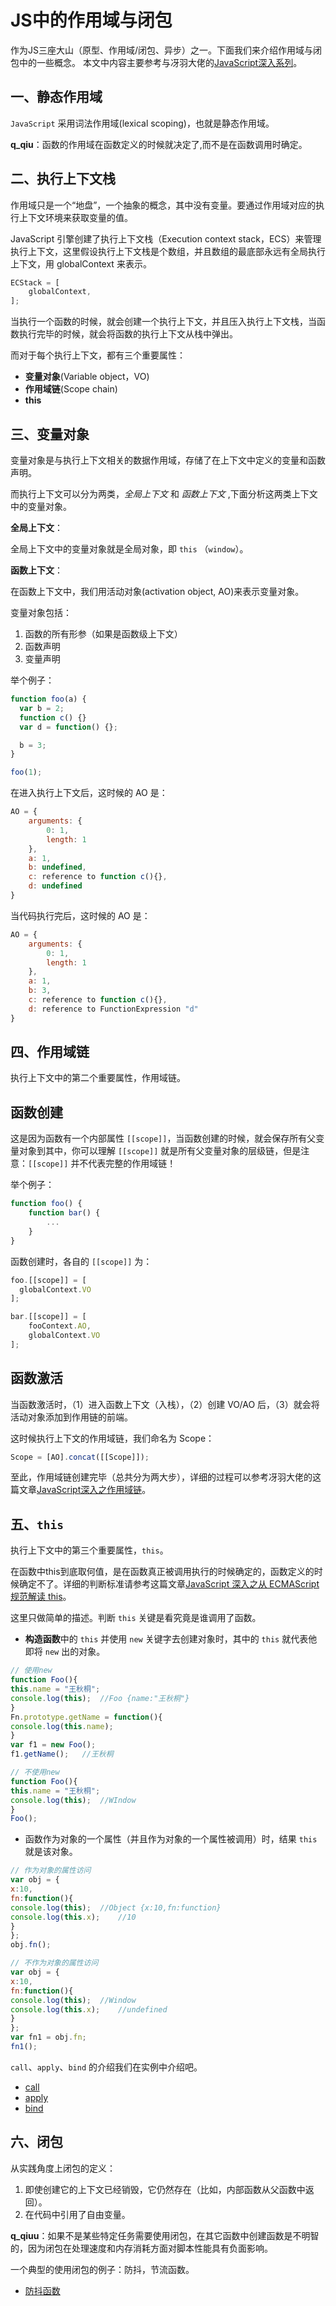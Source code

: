 # JS中的作用域与闭包

作为JS三座大山（原型、作用域/闭包、异步）之一。下面我们来介绍作用域与闭包中的一些概念。
本文中内容主要参考与冴羽大佬的[JavaScript深入系列](https://juejin.im/post/59278e312f301e006c2e1510)。

## 一、静态作用域

`JavaScript` 采用词法作用域(lexical scoping)，也就是静态作用域。

**q_qiu**：函数的作用域在函数定义的时候就决定了,而不是在函数调用时确定。

## 二、执行上下文栈

作用域只是一个“地盘”，一个抽象的概念，其中没有变量。要通过作用域对应的执行上下文环境来获取变量的值。

JavaScript 引擎创建了执行上下文栈（Execution context stack，ECS）来管理执行上下文，这里假设执行上下文栈是个数组，并且数组的最底部永远有全局执行上下文，用 globalContext 来表示。

```javascript
ECStack = [
    globalContext,
];
```

当执行一个函数的时候，就会创建一个执行上下文，并且压入执行上下文栈，当函数执行完毕的时候，就会将函数的执行上下文从栈中弹出。

而对于每个执行上下文，都有三个重要属性：

- **变量对象**(Variable object，VO)
- **作用域链**(Scope chain)
- **this**

## 三、变量对象

变量对象是与执行上下文相关的数据作用域，存储了在上下文中定义的变量和函数声明。

而执行上下文可以分为两类，*全局上下文* 和 *函数上下文* ,下面分析这两类上下文中的变量对象。

**全局上下文**：

全局上下文中的变量对象就是全局对象，即 `this` （`window`）。

**函数上下文**：

在函数上下文中，我们用活动对象(activation object, AO)来表示变量对象。

变量对象包括：

1. 函数的所有形参（如果是函数级上下文）
2. 函数声明
3. 变量声明

举个例子：

```javascript
function foo(a) {
  var b = 2;
  function c() {}
  var d = function() {};

  b = 3;
}

foo(1);
```

在进入执行上下文后，这时候的 AO 是：

```javascript
AO = {
    arguments: {
        0: 1,
        length: 1
    },
    a: 1,
    b: undefined,
    c: reference to function c(){},
    d: undefined
}
```

当代码执行完后，这时候的 AO 是：

```javascript
AO = {
    arguments: {
        0: 1,
        length: 1
    },
    a: 1,
    b: 3,
    c: reference to function c(){},
    d: reference to FunctionExpression "d"
}
```

## 四、作用域链

执行上下文中的第二个重要属性，作用域链。

## 函数创建

这是因为函数有一个内部属性 `[[scope]]`，当函数创建的时候，就会保存所有父变量对象到其中，你可以理解 `[[scope]]` 就是所有父变量对象的层级链，但是注意：`[[scope]]` 并不代表完整的作用域链！

举个例子：

```javascript
function foo() {
    function bar() {
        ...
    }
}
```

函数创建时，各自的 `[[scope]]` 为：

```javascript
foo.[[scope]] = [
  globalContext.VO
];

bar.[[scope]] = [
    fooContext.AO,
    globalContext.VO
];
```

## 函数激活

当函数激活时，（1）进入函数上下文（入栈），（2）创建 VO/AO 后，（3）就会将活动对象添加到作用链的前端。

这时候执行上下文的作用域链，我们命名为 Scope：

```javascript
Scope = [AO].concat([[Scope]]);
```

至此，作用域链创建完毕（总共分为两大步），详细的过程可以参考冴羽大佬的这篇文章[JavaScript深入之作用域链](https://juejin.im/post/58ed9c0ea0bb9f006a4c28cd)。

## 五、`this`

执行上下文中的第三个重要属性，`this`。

在函数中this到底取何值，是在函数真正被调用执行的时候确定的，函数定义的时候确定不了。详细的判断标准请参考这篇文章[JavaScript 深入之从 ECMAScript 规范解读 this](https://juejin.im/post/58eee3eda0bb9f006a7eea12)。

这里只做简单的描述。判断 `this` 关键是看究竟是谁调用了函数。

- **构造函数**中的 `this` 并使用 `new` 关键字去创建对象时，其中的 `this` 就代表他即将 `new` 出的对象。

```javascript
// 使用new
function Foo(){
this.name = "王秋桐";
console.log(this);  //Foo {name:"王秋桐"}
}
Fn.prototype.getName = function(){
console.log(this.name);
}
var f1 = new Foo();
f1.getName();   //王秋桐

// 不使用new
function Foo(){
this.name = "王秋桐";
console.log(this);  //WIndow
}
Foo();
```

- 函数作为对象的一个属性（并且作为对象的一个属性被调用）时，结果 `this` 就是该对象。

```javascript
// 作为对象的属性访问
var obj = {
x:10,
fn:function(){
console.log(this);  //Object {x:10,fn:function}
console.log(this.x);    //10
}
};
obj.fn();

// 不作为对象的属性访问
var obj = {
x:10,
fn:function(){
console.log(this);  //Window
console.log(this.x);    //undefined
}
};
var fn1 = obj.fn;
fn1();
```

`call`、`apply`、`bind` 的介绍我们在实例中介绍吧。

- [call](https://github.com/wangqiutuner/Blog/blob/master/demos/JavaScript/call.js)
- [apply](https://github.com/wangqiutuner/Blog/blob/master/demos/JavaScript/apply.js)
- [bind](https://github.com/wangqiutuner/Blog/blob/master/demos/JavaScript/bind.js)

## 六、闭包

从实践角度上闭包的定义：

1. 即使创建它的上下文已经销毁，它仍然存在（比如，内部函数从父函数中返回）。
2. 在代码中引用了自由变量。

**q_qiuu**：如果不是某些特定任务需要使用闭包，在其它函数中创建函数是不明智的，因为闭包在处理速度和内存消耗方面对脚本性能具有负面影响。

一个典型的使用闭包的例子：防抖，节流函数。

- [防抖函数](https://github.com/wangqiutuner/Blog/blob/master/demos/JavaScript/debounce.js)
